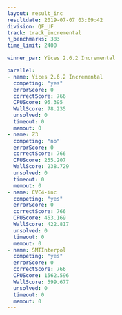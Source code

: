 ```yaml
---
layout: result_inc
resultdate: 2019-07-07 03:09:42
division: QF_UF
track: track_incremental
n_benchmarks: 383
time_limit: 2400

winner_par: Yices 2.6.2 Incremental

parallel:
- name: Yices 2.6.2 Incremental
  competing: "yes"
  errorScore: 0
  correctScore: 766
  CPUScore: 95.395
  WallScore: 78.235
  unsolved: 0
  timeout: 0
  memout: 0
- name: Z3
  competing: "no"
  errorScore: 0
  correctScore: 766
  CPUScore: 255.207
  WallScore: 238.729
  unsolved: 0
  timeout: 0
  memout: 0
- name: CVC4-inc
  competing: "yes"
  errorScore: 0
  correctScore: 766
  CPUScore: 453.169
  WallScore: 422.817
  unsolved: 0
  timeout: 0
  memout: 0
- name: SMTInterpol
  competing: "yes"
  errorScore: 0
  correctScore: 766
  CPUScore: 1562.596
  WallScore: 599.677
  unsolved: 0
  timeout: 0
  memout: 0
---
```

